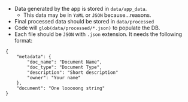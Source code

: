 - Data generated by the app is stored in `data/app_data`.
  - This data may be in `YaML` or `JSON` because...reasons.
- Final processed data should be stored in `data/processed`
- Code will `glob(data/processed/*.json)` to populate the DB.
- Each file should be `JSON` with `.json` extension. It needs the following format:
```
{
    "metadata": {
        "doc_name": "Document Name",
        "doc_type": "Document Type",
        "description": "Short description"
        "owner": "Your name"
    },
    "document": "One looooong string"
}
```